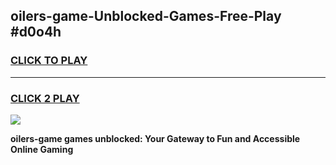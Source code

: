 
## oilers-game-Unblocked-Games-Free-Play #d0o4h
<h3>
<a href="https://us.freeplayer.one?title=oilers-game&ref=9M">CLICK TO PLAY</a></h3>
<hr>

<h3>
<a href="https://us.freeplayer.one?title=oilers-game&ref=9M">CLICK 2 PLAY</a>
  
</h3>

<a href="https://us.freeplayer.one?title=oilers-game&ref=9M"><img src="https://clearcache.store/games.png"></a>


**oilers-game games unblocked: Your Gateway to Fun and Accessible Online Gaming**
